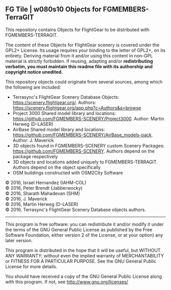FG Tile |  w080s10  Objects for FGMEMBERS-TerraGIT
---------------------------------------------

This repository contains Objects for FlightGear to be distributed with FGMEMBERS-TERRAGIT.

The content of these Objects for FlightGear scenery is covered under the GPL2+ License. Its usage requires your binding to the letter of GPL2+, on its entirety. Deriving material from it and/or using this content in non-GPL material is strictly forbidden. If reusing, adapting and/or __redistributing verbatim, you must maintain this readme file with its authorship and copyright notice unedited.__

This repository objects could originate from several sources, among which the following are included:

* Terrasync's FlightGear Scenery Database Objects: https://scenery.flightgear.org/. Authors: https://scenery.flightgear.org/app.php?c=Authors&a=browse
* Project 3000 Shared model library and locations: https://github.com/FGMEMBERS-SCENERY/Project3000. Author: Martin Herweg (D-LASER)
* AirBase Shared model library and locations: https://github.com/FGMEMBERS-SCENERY/AirBase_models-pack. Author: J. Maverick
* 3D objects found in FGMEMBERS-SCENERY custom Scenery Packages: https://github.com/FGMEMBERS-SCENERY. Authors depend on the package respectively
* 3D objects and locations added uniquely to FGMEMBERS-TERRAGIT. Authors depend on the object specifically
* OSM buildings constructed with OSM2City Software

:copyright: 2016, Israel Hernandez (IAHM-COL) <br>
:copyright: 2016, Peter Brendt (Jabberwocky)  <br>
:copyright: 2016, Sharath Mahadevan (SHM)<br>
:copyright: 2016, J. Maverick<br>
:copyright: 2016, Martin Herweg (D-LASER)<br>
:copyright: 2016, Terrasync's FlightGear Scenery Database objects authors.

****

This program is free software: you can redistribute it and/or modify
it under the terms of the GNU General Public License as published by
the Free Software Foundation, either version 2 of the License, or
at your option) any later version.

This program is distributed in the hope that it will be useful,
but WITHOUT ANY WARRANTY; without even the implied warranty of
MERCHANTABILITY or FITNESS FOR A PARTICULAR PURPOSE.  See the
GNU General Public License for more details.

You should have received a copy of the GNU General Public License
along with this program.  If not, see <http://www.gnu.org/licenses/>
